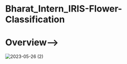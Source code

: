 # Bharat_Intern_IRIS-Flower-Classification
# Overview-->
![2023-05-26 (2)](https://github.com/Arnab2012/Bharat_Intern_IRIS-Flower-Classification/assets/98828838/c1ec6437-c176-4c2a-bc25-6f8941d3314c)

